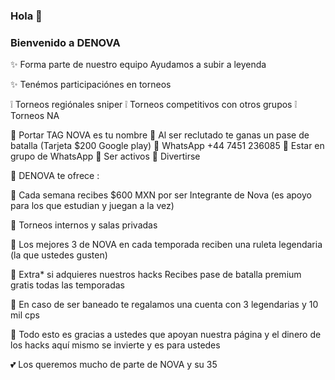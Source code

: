 ### Hola 👋
### Bienvenido a DENOVA

✨
Forma parte de nuestro equipo 
Ayudamos a subir a leyenda 

✨ 
Tenémos participaciónes en torneos 

❕ Torneos regiónales sniper
❕ Torneos competitivos con otros grupos
❕ Torneos NA 

🌱 Portar TAG NOVA es tu nombre
🌱 Al ser reclutado te ganas un pase de batalla 
(Tarjeta $200 Google play)
🌱 WhatsApp +44 7451 236085
🌱 Estar en grupo de WhatsApp
🌱 Ser activos
🌱 Divertirse 

💌 DENOVA te ofrece :

🌾 Cada semana recibes $600 MXN por ser 
Integrante de Nova (es apoyo para los que
estudian y juegan a la vez)

🌾 Torneos internos y salas privadas

🌾 Los mejores 3 de NOVA en cada temporada
reciben una ruleta legendaria (la que ustedes
 gusten)

🌾 Extra* si adquieres nuestros hacks 
Recibes pase de batalla premium  gratis
 todas las temporadas
 
🌾 En caso de ser baneado te regalamos
 una cuenta con 3 legendarias y 10 mil cps


🌟 Todo esto es gracias a ustedes que apoyan 
nuestra página y el dinero de los hacks
 aquí mismo se invierte y es para ustedes 

💕 Los queremos mucho de parte de NOVA
 y su 35 

 






 

